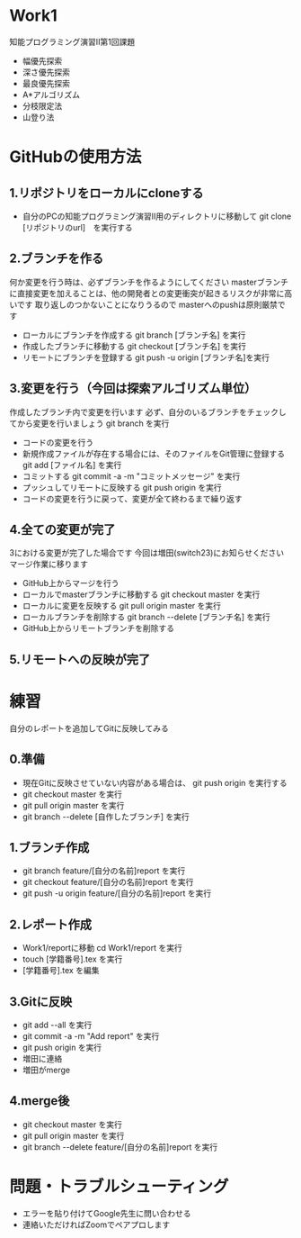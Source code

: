 # Work1
知能プログラミング演習Ⅱ第1回課題
 - 幅優先探索
 - 深さ優先探索
 - 最良優先探索
 - A*アルゴリズム
 - 分枝限定法
 - 山登り法

# GitHubの使用方法
## 1.リポジトリをローカルにcloneする
   - 自分のPCの知能プログラミング演習Ⅱ用のディレクトリに移動して git clone [リポジトリのurl]　を実行する
## 2.ブランチを作る
何か変更を行う時は、必ずブランチを作るようにしてください
masterブランチに直接変更を加えることは、他の開発者との変更衝突が起きるリスクが非常に高いです
取り返しのつかないことになりうるので masterへのpushは原則厳禁です
   - ローカルにブランチを作成する git branch [ブランチ名] を実行
   - 作成したブランチに移動する git checkout [ブランチ名] を実行
   - リモートにブランチを登録する git push -u origin [ブランチ名]を実行
## 3.変更を行う（今回は探索アルゴリズム単位）
作成したブランチ内で変更を行います
必ず、自分のいるブランチをチェックしてから変更を行いましょう git branch を実行
   - コードの変更を行う
   - 新規作成ファイルが存在する場合には、そのファイルをGit管理に登録する git add [ファイル名] を実行
   - コミットする git commit -a -m "コミットメッセージ" を実行
   - プッシュしてリモートに反映する git push origin を実行
   - コードの変更を行うに戻って、変更が全て終わるまで繰り返す
## 4.全ての変更が完了
3における変更が完了した場合です
今回は増田(switch23)にお知らせください
マージ作業に移ります
   - GitHub上からマージを行う
   - ローカルでmasterブランチに移動する git checkout master を実行
   - ローカルに変更を反映する git pull origin master を実行
   - ローカルブランチを削除する git branch --delete [ブランチ名] を実行
   - GitHub上からリモートブランチを削除する
## 5.リモートへの反映が完了

# 練習
自分のレポートを追加してGitに反映してみる
## 0.準備
   - 現在Gitに反映させていない内容がある場合は、 git push origin を実行する
   - git checkout master を実行
   - git pull origin master を実行
   - git branch --delete [自作したブランチ] を実行
## 1.ブランチ作成
   - git branch feature/[自分の名前]report を実行
   - git checkout feature/[自分の名前]report を実行
   - git push -u origin feature/[自分の名前]report を実行
## 2.レポート作成
   - Work1/reportに移動 cd Work1/report を実行
   - touch [学籍番号].tex を実行
   - [学籍番号].tex を編集
## 3.Gitに反映
   - git add --all を実行
   - git commit -a -m "Add report" を実行
   - git push origin を実行
   - 増田に連絡
   - 増田がmerge
## 4.merge後
   - git checkout master を実行
   - git pull origin master を実行
   - git branch --delete feature/[自分の名前]report を実行
   
# 問題・トラブルシューティング
   - エラーを貼り付けてGoogle先生に問い合わせる
   - 連絡いただければZoomでペアプロします
